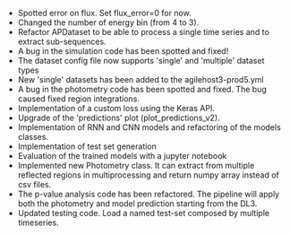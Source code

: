 * Spotted error on flux. Set flux_error=0 for now. 
* Changed the number of energy bin (from 4 to 3).
* Refactor APDataset to be able to process a single time series and to extract sub-sequences.
* A bug in the simulation code has been spotted and fixed! 
* The dataset config file now supports 'single' and 'multiple' dataset types
* New 'single' datasets has been added to the agilehost3-prod5.yml
* A bug in the photometry code has been spotted and fixed. The bug caused fixed region integrations.
* Implementation of a custom loss using the Keras API.
* Upgrade of the 'predictions' plot (plot_predictions_v2).
* Implementation of RNN and CNN models and refactoring of the models classes.
* Implementation of test set generation
* Evaluation of the trained models with a jupyter notebook
* Implemented new Photometry class. It can extract from multiple reflected regions in multiprocessing and return numpy array instead of csv files.
* The p-value analysis code has been refactored. The pipeline will apply both the photometry and model prediction starting from the DL3.  
* Updated testing code. Load a named test-set composed by multiple timeseries.